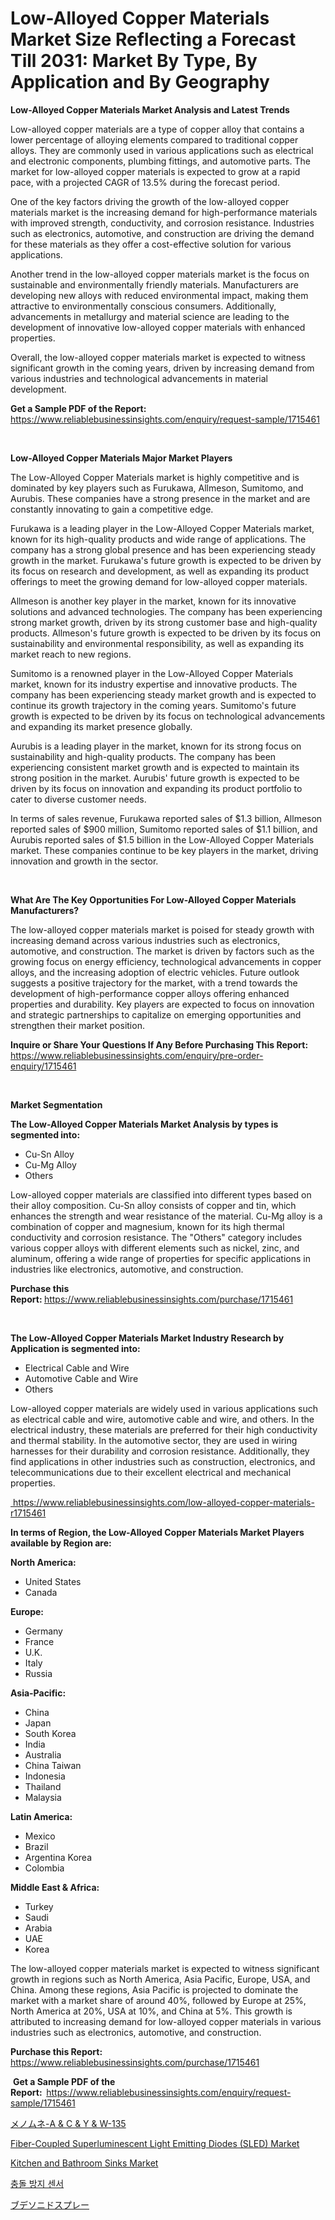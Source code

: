 <p><h1>Low-Alloyed Copper Materials Market Size Reflecting a Forecast Till 2031: Market By Type, By Application and By Geography</h1></p><p><strong>Low-Alloyed Copper Materials Market Analysis and Latest Trends</strong></p>
<p><p>Low-alloyed copper materials are a type of copper alloy that contains a lower percentage of alloying elements compared to traditional copper alloys. They are commonly used in various applications such as electrical and electronic components, plumbing fittings, and automotive parts. The market for low-alloyed copper materials is expected to grow at a rapid pace, with a projected CAGR of 13.5% during the forecast period.</p><p>One of the key factors driving the growth of the low-alloyed copper materials market is the increasing demand for high-performance materials with improved strength, conductivity, and corrosion resistance. Industries such as electronics, automotive, and construction are driving the demand for these materials as they offer a cost-effective solution for various applications.</p><p>Another trend in the low-alloyed copper materials market is the focus on sustainable and environmentally friendly materials. Manufacturers are developing new alloys with reduced environmental impact, making them attractive to environmentally conscious consumers. Additionally, advancements in metallurgy and material science are leading to the development of innovative low-alloyed copper materials with enhanced properties.</p><p>Overall, the low-alloyed copper materials market is expected to witness significant growth in the coming years, driven by increasing demand from various industries and technological advancements in material development.</p></p>
<p><strong>Get a Sample PDF of the Report:&nbsp;</strong> <a href="https://www.reliablebusinessinsights.com/enquiry/request-sample/1715461">https://www.reliablebusinessinsights.com/enquiry/request-sample/1715461</a></p>
<p>&nbsp;</p>
<p><strong>Low-Alloyed Copper Materials Major Market Players</strong></p>
<p><p>The Low-Alloyed Copper Materials market is highly competitive and is dominated by key players such as Furukawa, Allmeson, Sumitomo, and Aurubis. These companies have a strong presence in the market and are constantly innovating to gain a competitive edge.</p><p>Furukawa is a leading player in the Low-Alloyed Copper Materials market, known for its high-quality products and wide range of applications. The company has a strong global presence and has been experiencing steady growth in the market. Furukawa's future growth is expected to be driven by its focus on research and development, as well as expanding its product offerings to meet the growing demand for low-alloyed copper materials.</p><p>Allmeson is another key player in the market, known for its innovative solutions and advanced technologies. The company has been experiencing strong market growth, driven by its strong customer base and high-quality products. Allmeson's future growth is expected to be driven by its focus on sustainability and environmental responsibility, as well as expanding its market reach to new regions.</p><p>Sumitomo is a renowned player in the Low-Alloyed Copper Materials market, known for its industry expertise and innovative products. The company has been experiencing steady market growth and is expected to continue its growth trajectory in the coming years. Sumitomo's future growth is expected to be driven by its focus on technological advancements and expanding its market presence globally.</p><p>Aurubis is a leading player in the market, known for its strong focus on sustainability and high-quality products. The company has been experiencing consistent market growth and is expected to maintain its strong position in the market. Aurubis' future growth is expected to be driven by its focus on innovation and expanding its product portfolio to cater to diverse customer needs.</p><p>In terms of sales revenue, Furukawa reported sales of $1.3 billion, Allmeson reported sales of $900 million, Sumitomo reported sales of $1.1 billion, and Aurubis reported sales of $1.5 billion in the Low-Alloyed Copper Materials market. These companies continue to be key players in the market, driving innovation and growth in the sector.</p></p>
<p>&nbsp;</p>
<p><strong>What Are The Key Opportunities For Low-Alloyed Copper Materials Manufacturers?</strong></p>
<p><p>The low-alloyed copper materials market is poised for steady growth with increasing demand across various industries such as electronics, automotive, and construction. The market is driven by factors such as the growing focus on energy efficiency, technological advancements in copper alloys, and the increasing adoption of electric vehicles. Future outlook suggests a positive trajectory for the market, with a trend towards the development of high-performance copper alloys offering enhanced properties and durability. Key players are expected to focus on innovation and strategic partnerships to capitalize on emerging opportunities and strengthen their market position.</p></p>
<p><strong>Inquire or Share Your Questions If Any Before Purchasing This Report:</strong> <a href="https://www.reliablebusinessinsights.com/enquiry/pre-order-enquiry/1715461">https://www.reliablebusinessinsights.com/enquiry/pre-order-enquiry/1715461</a></p>
<p>&nbsp;</p>
<p><strong>Market Segmentation</strong></p>
<p><strong>The Low-Alloyed Copper Materials Market Analysis by types is segmented into:</strong></p>
<p><ul><li>Cu-Sn Alloy</li><li>Cu-Mg Alloy</li><li>Others</li></ul></p>
<p><p>Low-alloyed copper materials are classified into different types based on their alloy composition. Cu-Sn alloy consists of copper and tin, which enhances the strength and wear resistance of the material. Cu-Mg alloy is a combination of copper and magnesium, known for its high thermal conductivity and corrosion resistance. The "Others" category includes various copper alloys with different elements such as nickel, zinc, and aluminum, offering a wide range of properties for specific applications in industries like electronics, automotive, and construction.</p></p>
<p><strong>Purchase this Report:&nbsp;</strong><a href="https://www.reliablebusinessinsights.com/purchase/1715461">https://www.reliablebusinessinsights.com/purchase/1715461</a></p>
<p>&nbsp;</p>
<p><strong>The Low-Alloyed Copper Materials Market Industry Research by Application is segmented into:</strong></p>
<p><ul><li>Electrical Cable and Wire</li><li>Automotive Cable and Wire</li><li>Others</li></ul></p>
<p><p>Low-alloyed copper materials are widely used in various applications such as electrical cable and wire, automotive cable and wire, and others. In the electrical industry, these materials are preferred for their high conductivity and thermal stability. In the automotive sector, they are used in wiring harnesses for their durability and corrosion resistance. Additionally, they find applications in other industries such as construction, electronics, and telecommunications due to their excellent electrical and mechanical properties.</p></p>
<p><a href="https://www.reliablebusinessinsights.com/low-alloyed-copper-materials-r1715461">&nbsp;https://www.reliablebusinessinsights.com/low-alloyed-copper-materials-r1715461</a></p>
<p><strong>In terms of Region, the Low-Alloyed Copper Materials Market Players available by Region are:</strong></p>
<p>
    <p> <strong> North America: </strong>
        <ul>
            <li>United States</li>
            <li>Canada</li>
        </ul>
        </p> 
    <p> <strong> Europe: </strong>
        <ul>
            <li>Germany</li>
            <li>France</li>
            <li>U.K.</li>
            <li>Italy</li>
            <li>Russia</li>
        </ul>
        </p> 
    <p> <strong> Asia-Pacific: </strong>
        <ul>
            <li>China</li>
            <li>Japan</li>
            <li>South Korea</li>
            <li>India</li>
            <li>Australia</li>
            <li>China Taiwan</li>
            <li>Indonesia</li>
            <li>Thailand</li>
            <li>Malaysia</li>
        </ul>
        </p> 
    <p> <strong> Latin America: </strong>
        <ul>
            <li>Mexico</li>
            <li>Brazil</li>
            <li>Argentina Korea</li>
            <li>Colombia</li>
        </ul>
        </p> 
    <p> <strong> Middle East & Africa: </strong>
        <ul>
            <li>Turkey</li>
            <li>Saudi</li>
            <li>Arabia</li>
            <li>UAE</li>
            <li>Korea</li>
        </ul>
    </p>
    </p>
<p><p>The low-alloyed copper materials market is expected to witness significant growth in regions such as North America, Asia Pacific, Europe, USA, and China. Among these regions, Asia Pacific is projected to dominate the market with a market share of around 40%, followed by Europe at 25%, North America at 20%, USA at 10%, and China at 5%. This growth is attributed to increasing demand for low-alloyed copper materials in various industries such as electronics, automotive, and construction.</p></p>
<p><strong>Purchase this Report: </strong><a href="https://www.reliablebusinessinsights.com/purchase/1715461">https://www.reliablebusinessinsights.com/purchase/1715461</a></p>
<p>&nbsp;<strong>Get a Sample PDF of the Report:&nbsp;&nbsp;</strong><a href="https://www.reliablebusinessinsights.com/enquiry/request-sample/1715461">https://www.reliablebusinessinsights.com/enquiry/request-sample/1715461</a></p>
<p><strong></strong></p>
<p><p><a href="https://github.com/one-cool-chick/Market-Research-Report-List-2/blob/main/6576580113593.md">メノムネ-A & C & Y & W-135</a></p><p><a href="https://github.com/peachesmcdowel1/Market-Research-Report-List-3/blob/main/fiber-coupled-superluminescent-light-emitting-diodes-sled-market.md">Fiber-Coupled Superluminescent Light Emitting Diodes (SLED) Market</a></p><p><a href="https://github.com/redneck06/Market-Research-Report-List-3/blob/main/kitchen-and-bathroom-sinks-market.md">Kitchen and Bathroom Sinks Market</a></p><p><a href="https://github.com/nigaleamar09/Market-Research-Report-List-1/blob/main/8617326124186.md">충돌 방지 센서</a></p><p><a href="https://github.com/luffiazaza/Market-Research-Report-List-2/blob/main/3531404113592.md">ブデソニドスプレー</a></p></p>